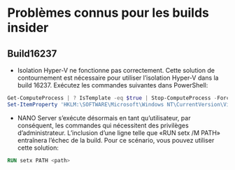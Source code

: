 # <a name="known-issues-for-insider-builds"></a>Problèmes connus pour les builds insider

## <a name="build-16237"></a>Build16237

- Isolation Hyper-V ne fonctionne pas correctement. Cette solution de contournement est nécessaire pour utiliser l’isolation Hyper-V dans la build 16237. Exécutez les commandes suivantes dans PowerShell:

```PowerShell
Get-ComputeProcess | ? IsTemplate -eq $true | Stop-ComputeProcess -Force
Set-ItemProperty 'HKLM:\SOFTWARE\Microsoft\Windows NT\CurrentVersion\Virtualization\Containers\' -Name TemplateVmCount -Type dword -Value 0 -Force
```

- NANO Server s’exécute désormais en tant qu’utilisateur, par conséquent, les commandes qui nécessitent des privilèges d’administrateur. L’inclusion d’une ligne telle que «RUN setx /M PATH» entraînera l’échec de la build. Pour ce scénario, vous pouvez utiliser cette solution:

```dockerfile
RUN setx PATH <path>
```

